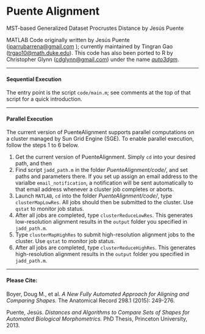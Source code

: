 # Puente Alignment
MST-based Generalized Dataset Procrustes Distance by Jesús Puente

MATLAB Code originally written by Jesús Puente (jparrubarrena@gmail.com ); currently maintained by Tingran Gao (trgao10@math.duke.edu). This code has also been ported to R by Christopher Glynn (cdglynn@gmail.com) under the name [*auto3dgm*](https://stat.duke.edu/~sayan/auto3dgm/).

-----------
#### Sequential Execution
The entry point is the script `code/main.m`; see comments at the top of that script for a quick introduction. 

-----------
#### Parallel Execution
The current version of PuenteAlignment supports parallel computations on a cluster managed by Sun Grid Engine (SGE). To enable parallel execution, follow the steps 1 to 6 below.

1. Get the current version of PuenteAlignment. Simply `cd` into your desired path, and then
2. Find script ```jadd_path.m``` in the folder *PuenteAlignment/code/*, and set paths and parameters there. If you set up assign an email address to the varialbe `email_notification`, a notification will be sent automatically to that email address whenever a cluster job completes or aborts.
3. Launch ```MATLAB```, `cd` into the folder *PuenteAlignment/code/*, type ```clusterMapLowRes```. All jobs should then be submitted to the cluster. Use `qstat` to monitor job status.
4. After all jobs are completed, type ```clusterReduceLowRes```. This generates low-resolution alignment results in the `output` folder you specified in ```jadd_path.m```.
5. Type ```clusterMapHighRes``` to submit high-resolution alignment jobs to the cluster. Use `qstat` to monitor job status.
6. After all jobs are completed, type ```clusterReduceHighRes```. This generates high-resolution alignment results in the `output` folder you specified in ```jadd_path.m```.

-----------
#### Please Cite:

Boyer, Doug M., et al. *A New Fully Automated Approach for Aligning and Comparing Shapes.* The Anatomical Record 298.1 (2015): 249-276.

Puente, Jesús. *Distances and Algorithms to Compare Sets of Shapes for Automated Biological Morphometrics.* PhD Thesis, Princeton University, 2013.
